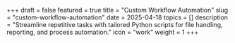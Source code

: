 +++
draft = false
featured = true
title = "Custom Workflow Automation"
slug = "custom-workflow-automation"
date = 2025-04-18
topics = []
description = "Streamline repetitive tasks with tailored Python scripts for file handling, reporting, and process automation."
icon = "work"
weight = 1
+++